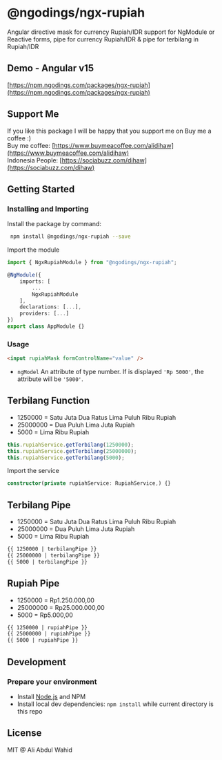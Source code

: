 # @ngodings/ngx-rupiah

Angular directive mask for currency Rupiah/IDR support for NgModule or Reactive forms, pipe for currency Rupiah/IDR & pipe for terbilang in Rupiah/IDR

## Demo - Angular v15

[https://npm.ngodings.com/packages/ngx-rupiah](https://npm.ngodings.com/packages/ngx-rupiah)

## Support Me

If you like this package I will be happy that you support me on Buy me a coffee :) <br />
Buy me coffee: [https://www.buymeacoffee.com/alidihaw](https://www.buymeacoffee.com/alidihaw)<br />
Indonesia People: [https://sociabuzz.com/dihaw](https://sociabuzz.com/dihaw)

## Getting Started

### Installing and Importing

Install the package by command:

```sh
 npm install @ngodings/ngx-rupiah --save
```

Import the module

```ts
import { NgxRupiahModule } from "@ngodings/ngx-rupiah";

@NgModule({
    imports: [
        ...
        NgxRupiahModule
    ],
    declarations: [...],
    providers: [...]
})
export class AppModule {}
```

### Usage 

```html
<input rupiahMask formControlName="value" />
```

 * `ngModel` An attribute of type number. If is displayed `'Rp 5000'`, the attribute will be `'5000'`.

## Terbilang Function
- 1250000 = Satu Juta Dua Ratus Lima Puluh Ribu Rupiah
- 25000000 = Dua Puluh Lima Juta Rupiah
- 5000 = Lima Ribu Rupiah

```ts
this.rupiahService.getTerbilang(1250000);
this.rupiahService.getTerbilang(25000000);
this.rupiahService.getTerbilang(5000);
```

Import the service

```ts
constructor(private rupiahService: RupiahService,) {}
```


## Terbilang Pipe
- 1250000 = Satu Juta Dua Ratus Lima Puluh Ribu Rupiah
- 25000000 = Dua Puluh Lima Juta Rupiah
- 5000 = Lima Ribu Rupiah

```html
{{ 1250000 | terbilangPipe }}
{{ 25000000 | terbilangPipe }}
{{ 5000 | terbilangPipe }}
```

## Rupiah Pipe
- 1250000 = Rp1.250.000,00
- 25000000 = Rp25.000.000,00
- 5000 = Rp5.000,00

```html
{{ 1250000 | rupiahPipe }}
{{ 25000000 | rupiahPipe }}
{{ 5000 | rupiahPipe }}
```

## Development

### Prepare your environment
* Install [Node.js](http://nodejs.org/) and NPM
* Install local dev dependencies: `npm install` while current directory is this repo

## License

MIT @ Ali Abdul Wahid
